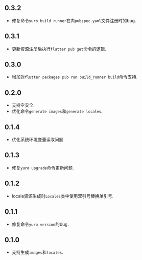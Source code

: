 ## 0.3.2

* 修复命令`yuro build runner`在向`pubspec.yaml`文件注册时的bug.

## 0.3.1

* 更新资源注册后执行`flutter pub get`命令的逻辑.

## 0.3.0

* 增加对`flutter packages pub run build_runner build`命令支持.

## 0.2.0

* 支持空安全.
* 优化命令`generate images`和`generate locales`.

## 0.1.4

* 优化系统环境变量读取问题.

## 0.1.3

* 修复`yuro upgrade`命令更新问题.

## 0.1.2

* locale资源生成时`Locales`类中使用双引号替换单引号.

## 0.1.1

* 修复命令`yuro version`的bug.

## 0.1.0

* 支持生成`images`和`locales`.
